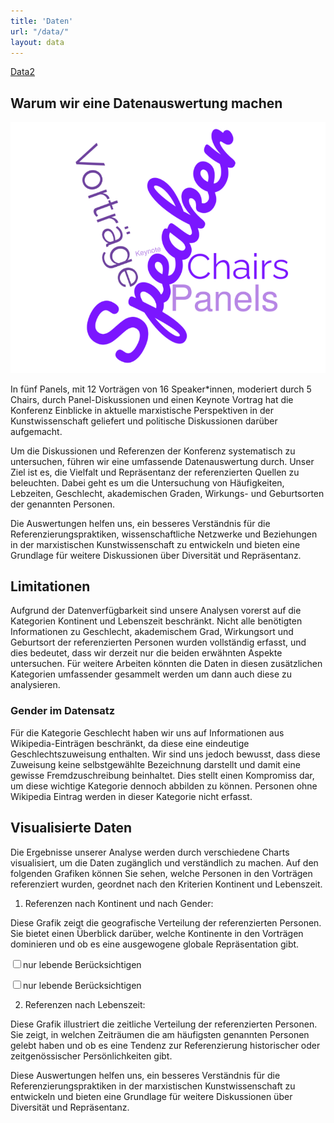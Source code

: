 ```yaml
---
title: 'Daten'
url: "/data/"
layout: data
---
```


[Data2](/data2/)

## Warum wir eine Datenauswertung machen

![](/images/wordcloud.png)

In fünf Panels, mit 12 Vorträgen von 16 Speaker*innen, moderiert durch 5 Chairs, durch Panel-Diskussionen und einen Keynote Vortrag hat die Konferenz Einblicke in aktuelle marxistische Perspektiven in der Kunstwissenschaft geliefert und politische Diskussionen darüber aufgemacht.

Um die Diskussionen und Referenzen der Konferenz systematisch zu untersuchen, führen wir eine umfassende Datenauswertung durch. Unser Ziel ist es, die Vielfalt und Repräsentanz der referenzierten Quellen zu beleuchten. Dabei geht es um die Untersuchung von Häufigkeiten, Lebzeiten, Geschlecht, akademischen Graden, Wirkungs- und Geburtsorten der genannten Personen. 

Die Auswertungen helfen uns, ein besseres Verständnis für die Referenzierungspraktiken, wissenschaftliche Netzwerke und Beziehungen in der marxistischen Kunstwissenschaft zu entwickeln und bieten eine Grundlage für weitere Diskussionen über Diversität und Repräsentanz.

## Limitationen

Aufgrund der Datenverfügbarkeit sind unsere Analysen vorerst auf die Kategorien Kontinent und Lebenszeit beschränkt. Nicht alle benötigten Informationen zu Geschlecht, akademischem Grad, Wirkungsort und Geburtsort der referenzierten Personen wurden vollständig erfasst, und dies bedeutet, dass wir derzeit nur die beiden erwähnten Aspekte untersuchen. Für weitere Arbeiten könnten die Daten in diesen zusätzlichen Kategorien umfassender gesammelt werden um dann auch diese zu analysieren.

### Gender im Datensatz

Für die Kategorie Geschlecht haben wir uns auf Informationen aus Wikipedia-Einträgen beschränkt, da diese eine eindeutige Geschlechtszuweisung enthalten. Wir sind uns jedoch bewusst, dass diese Zuweisung keine selbstgewählte Bezeichnung darstellt und damit eine gewisse Fremdzuschreibung beinhaltet. Dies stellt einen Kompromiss dar, um diese wichtige Kategorie dennoch abbilden zu können. Personen ohne Wikipedia Eintrag werden in dieser Kategorie nicht erfasst.

## Visualisierte Daten

Die Ergebnisse unserer Analyse werden durch verschiedene Charts visualisiert, um die Daten zugänglich und verständlich zu machen. Auf den folgenden Grafiken können Sie sehen, welche Personen in den Vorträgen referenziert wurden, geordnet nach den Kriterien Kontinent und Lebenszeit.

1. Referenzen nach Kontinent und nach Gender:

Diese Grafik zeigt die geografische Verteilung der referenzierten Personen. Sie bietet einen Überblick darüber, welche Kontinente in den Vorträgen dominieren und ob es eine ausgewogene globale Repräsentation gibt.

<!-- Create a div where the graph will take place -->
<input type="checkbox" id="cbAliveOnly_gender" onClick='parseData("gender")'>nur lebende Berücksichtigen</input>
<div id="piedata_gender"></div>

<input type="checkbox" id="cbAliveOnly_POB" onClick='parseData("POB")'>nur lebende Berücksichtigen</input>
<div id="piedata_POB"></div>

2. Referenzen nach Lebenszeit:

Diese Grafik illustriert die zeitliche Verteilung der referenzierten Personen. Sie zeigt, in welchen Zeiträumen die am häufigsten genannten Personen gelebt haben und ob es eine Tendenz zur Referenzierung historischer oder zeitgenössischer Persönlichkeiten gibt.

Diese Auswertungen helfen uns, ein besseres Verständnis für die Referenzierungspraktiken in der marxistischen Kunstwissenschaft zu entwickeln und bieten eine Grundlage für weitere Diskussionen über Diversität und Repräsentanz.

<div id="histdata"></div>

